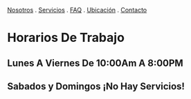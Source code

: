 [Nosotros](./nosotros.md) . [Servicios](./servicios.md) . [FAQ](FAQ.md) . [Ubicación](ubicacion.md) . [Contacto](./contacto.md)

# Horarios De Trabajo #

## Lunes A Viernes De 10:00Am A 8:00PM #
## Sabados y Domingos ¡No Hay Servicios! #



